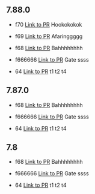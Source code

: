 ## 7.88.0
- f70 [Link to PR](https://github.com/rasoulmiri/PRTest/pull/47)
Hookokokok
- f69 [Link to PR](https://github.com/rasoulmiri/PRTest/pull/46)
Afaringgggg
- f68 [Link to PR](https://github.com/rasoulmiri/PRTest/pull/45)
Bahhhhhhhh
- f666666 [Link to PR](https://github.com/rasoulmiri/PRTest/pull/44)
Gate ssss

- 64 [Link to PR](https://github.com/rasoulmiri/PRTest/pull/42)
t1
t2
t4

## 7.87.0
- f68 [Link to PR](https://github.com/rasoulmiri/PRTest/pull/45)
Bahhhhhhhh
- f666666 [Link to PR](https://github.com/rasoulmiri/PRTest/pull/44)
Gate ssss

- 64 [Link to PR](https://github.com/rasoulmiri/PRTest/pull/42)
t1
t2
t4

## 7.8
- f68 [Link to PR](https://github.com/rasoulmiri/PRTest/pull/45)
Bahhhhhhhh
- f666666 [Link to PR](https://github.com/rasoulmiri/PRTest/pull/44)
Gate ssss

- 64 [Link to PR](https://github.com/rasoulmiri/PRTest/pull/42)
t1
t2
t4

